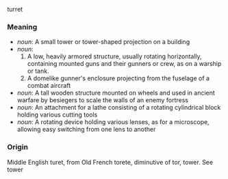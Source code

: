 turret
### Meaning
+ _noun_: A small tower or tower-shaped projection on a building
+ _noun_:
   1. A low, heavily armored structure, usually rotating horizontally, containing mounted guns and their gunners or crew, as on a warship or tank.
   2. A domelike gunner's enclosure projecting from the fuselage of a combat aircraft
+ _noun_: A tall wooden structure mounted on wheels and used in ancient warfare by besiegers to scale the walls of an enemy fortress
+ _noun_: An attachment for a lathe consisting of a rotating cylindrical block holding various cutting tools
+ _noun_: A rotating device holding various lenses, as for a microscope, allowing easy switching from one lens to another

### Origin

Middle English turet, from Old French torete, diminutive of tor, tower. See tower

